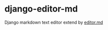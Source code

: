 # django-editor-md
Django markdown text editor extend by [editor.md](https://github.com/pandao/editor.md)
